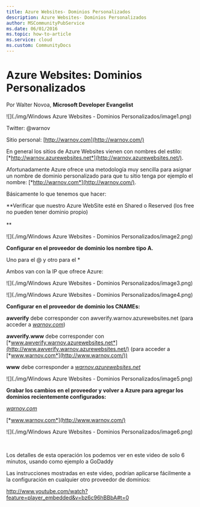 ```yaml
---
title: Azure Websites- Dominios Personalizados
description: Azure Websites- Dominios Personalizados
author: MSCommunityPubService
ms.date: 06/01/2016
ms.topic: how-to-article
ms.service: cloud
ms.custom: CommunityDocs
---
```







# Azure Websites: Dominios Personalizados

Por Walter Novoa, **Microsoft Developer Evangelist**

![](./img/Windows Azure Websites - Dominios Personalizados/image1.png)

Twitter: @warnov

Sitio personal: [http://warnov.com](http://warnov.com/)

En general los sitios de Azure Websites vienen con nombres del estilo:
[*http://warnov.azurewebsites.net*](http://warnov.azurewebsites.net/).

Afortunadamente Azure ofrece una metodología muy sencilla para asignar
un nombre de dominio personalizado para que tu sitio tenga por ejemplo
el nombre: [*http://warnov.com*](http://warnov.com/).

Básicamente lo que tenemos que hacer:

**Verificar que nuestro Azure WebSite esté en Shared o Reserved (los
free no pueden tener dominio propio)\
\
**

![](./img/Windows Azure Websites - Dominios Personalizados/image2.png)

**Configurar en el proveedor de dominio los nombre tipo A.**

Uno para el @ y otro para el \*

Ambos van con la IP que ofrece Azure:

![](./img/Windows Azure Websites - Dominios Personalizados/image3.png)

![](./img/Windows Azure Websites - Dominios Personalizados/image4.png)


**Configurar en el proveedor de dominio los CNAMEs:**

**awverify** debe corresponder con awverify.warnov.azurewebsites.net
(para acceder a [*warnov.com*](http://warnov.com/))

**awverify.www** debe corresponder con
[*www.awverify.warnov.azurewebsites.net*](http://www.awverify.warnov.azurewebsites.net/)
(para acceder a [*www.warnov.com*](http://www.warnov.com/))

**www** debe corresponder a
[*warnov.azurewebsites.net*](http://warnov.azurewebsites.net/)

![](./img/Windows Azure Websites - Dominios Personalizados/image5.png)
    

**Grabar los cambios en el proveedor y volver a** **Azure para agregar
los dominios recientemente configurados:**

[*warnov.com*](http://warnov.com/)

[*www.warnov.com*](http://www.warnov.com/)

![](./img/Windows Azure Websites - Dominios Personalizados/image6.png)


 

Los detalles de esta operación los podemos ver en este video de solo 6
minutos, usando como ejemplo a GoDaddy

Las instrucciones mostradas en este video, podrían aplicarse fácilmente
a la configuración en cualquier otro proveedor de dominios:

<http://www.youtube.com/watch?feature=player_embedded&v=bz6c96hBBbA#t=0>


